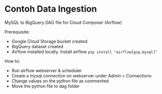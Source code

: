 # Contoh Data Ingestion
MySQL to BigQuery DAG file for Cloud Composer (Airflow)

Prerequisite:
* Google Cloud Storage bucket created
* BigQuery dataset created
* Airflow installed locally. Install airflow `pip install "airflow[gcp,mysql]"`

How to:
* Run airflow webserver & scheduler
* Create a mysql connection on webserver under Admin > Connections
* Change values on the python file as commented
* Move the python file to dag folder
